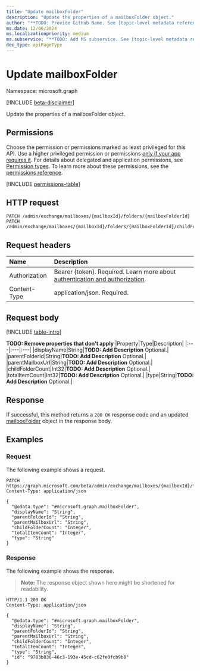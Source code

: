 ```yaml
---
title: "Update mailboxFolder"
description: "Update the properties of a mailboxFolder object."
author: "**TODO: Provide GitHub Name. See [topic-level metadata reference](https://aka.ms/msgo?pagePath=Document-APIs/Guidelines/Metadata)**"
ms.date: 12/06/2024
ms.localizationpriority: medium
ms.subservice: "**TODO: Add MS subservice. See [topic-level metadata reference](https://aka.ms/msgo?pagePath=Document-APIs/Guidelines/Metadata)**"
doc_type: apiPageType
---
```


# Update mailboxFolder

Namespace: microsoft.graph

[!INCLUDE [beta-disclaimer](../../includes/beta-disclaimer.md)]

Update the properties of a mailboxFolder object.

## Permissions

Choose the permission or permissions marked as least privileged for this API. Use a higher privileged permission or permissions [only if your app requires it](/graph/permissions-overview#best-practices-for-using-microsoft-graph-permissions). For details about delegated and application permissions, see [Permission types](/graph/permissions-overview#permission-types). To learn more about these permissions, see the [permissions reference](/graph/permissions-reference).

<!-- {
  "blockType": "permissions",
  "name": "mailboxfolder-update-permissions"
}
-->
[!INCLUDE [permissions-table](../includes/permissions/mailboxfolder-update-permissions.md)]

## HTTP request

<!-- {
  "blockType": "ignored"
}
-->
``` http
PATCH /admin/exchange/mailboxes/{mailboxId}/folders/{mailboxFolderId}
PATCH /admin/exchange/mailboxes/{mailboxId}/folders/{mailboxFolderId}/childFolders/{mailboxFolderId}
```

## Request headers

|Name|Description|
|:---|:---|
|Authorization|Bearer {token}. Required. Learn more about [authentication and authorization](/graph/auth/auth-concepts).|
|Content-Type|application/json. Required.|

## Request body

[!INCLUDE [table-intro](../../includes/update-property-table-intro.md)]


**TODO: Remove properties that don't apply**
|Property|Type|Description|
|:---|:---|:---|
|displayName|String|**TODO: Add Description** Optional.|
|parentFolderId|String|**TODO: Add Description** Optional.|
|parentMailboxUrl|String|**TODO: Add Description** Optional.|
|childFolderCount|Int32|**TODO: Add Description** Optional.|
|totalItemCount|Int32|**TODO: Add Description** Optional.|
|type|String|**TODO: Add Description** Optional.|



## Response

If successful, this method returns a `200 OK` response code and an updated [mailboxFolder](../resources/mailboxfolder.md) object in the response body.

## Examples

### Request

The following example shows a request.
<!-- {
  "blockType": "request",
  "name": "update_mailboxfolder"
}
-->
``` http
PATCH https://graph.microsoft.com/beta/admin/exchange/mailboxes/{mailboxId}/folders/{mailboxFolderId}
Content-Type: application/json

{
  "@odata.type": "#microsoft.graph.mailboxFolder",
  "displayName": "String",
  "parentFolderId": "String",
  "parentMailboxUrl": "String",
  "childFolderCount": "Integer",
  "totalItemCount": "Integer",
  "type": "String"
}
```


### Response

The following example shows the response.
>**Note:** The response object shown here might be shortened for readability.
<!-- {
  "blockType": "response",
  "truncated": true
}
-->
``` http
HTTP/1.1 200 OK
Content-Type: application/json

{
  "@odata.type": "#microsoft.graph.mailboxFolder",
  "displayName": "String",
  "parentFolderId": "String",
  "parentMailboxUrl": "String",
  "childFolderCount": "Integer",
  "totalItemCount": "Integer",
  "type": "String",
  "id": "9783b836-46c3-193e-45cd-c62fe0fcb9b8"
}
```

